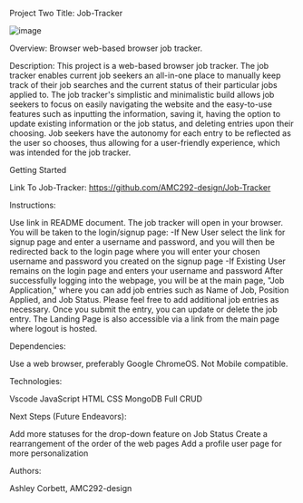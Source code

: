 Project Two Title: Job-Tracker

![image](https://github.com/user-attachments/assets/745a50b0-339b-435b-b502-9776d96230a4)


Overview: Browser web-based browser job tracker.

Description: This project is a web-based browser job tracker. The job tracker enables current job seekers
an all-in-one place to manually keep track of their job searches and the current status of their particular 
jobs applied to. The job tracker's simplistic and minimalistic build allows job seekers to focus on easily
navigating the website and the easy-to-use features such as inputting the information, saving it, having the 
option to update existing information or the job status, and deleting entries upon their choosing. Job seekers
have the autonomy for each entry to be reflected as the user so chooses, thus allowing for a user-friendly experience, 
which was intended for the job tracker.     

Getting Started

Link To Job-Tracker: https://github.com/AMC292-design/Job-Tracker 

Instructions:

Use link in README document.
The job tracker will open in your browser.
You will be taken to the login/signup page:
  -If New User select the link for signup page and enter a username and password, and
   you will then be redirected back to the login page where you will enter your chosen
   username and password you created on the signup page
  -If Existing User remains on the login page and enters your username and password
After successfully logging into the webpage, you will be at the main page, "Job Application," where you can 
add job entries such as Name of Job, Position Applied, and Job Status. Please feel free to add additional job entries as necessary. 
Once you submit the entry, you can update or delete the job entry.
The Landing Page is also accessible via a link from the main page where logout is hosted. 

Dependencies:

Use a web browser, preferably Google ChromeOS.
Not Mobile compatible.

Technologies:

Vscode
JavaScript
HTML
CSS
MongoDB
Full CRUD 

Next Steps (Future Endeavors):

Add more statuses for the drop-down feature on Job Status
Create a rearrangement of the order of the web pages
Add a profile user page for more personalization 

Authors:

Ashley Corbett, AMC292-design
